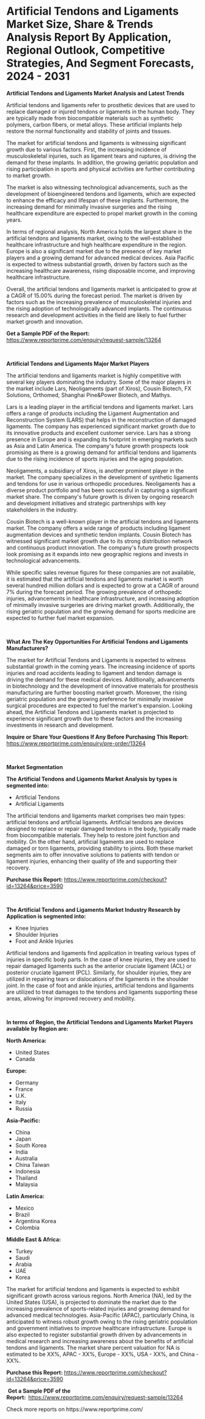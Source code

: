 <p><h1>Artificial Tendons and Ligaments Market Size, Share & Trends Analysis Report By Application, Regional Outlook, Competitive Strategies, And Segment Forecasts, 2024 - 2031</h1></p><p><strong>Artificial Tendons and Ligaments Market Analysis and Latest Trends</strong></p>
<p><p>Artificial tendons and ligaments refer to prosthetic devices that are used to replace damaged or injured tendons or ligaments in the human body. They are typically made from biocompatible materials such as synthetic polymers, carbon fibers, or metal alloys. These artificial implants help restore the normal functionality and stability of joints and tissues.</p><p>The market for artificial tendons and ligaments is witnessing significant growth due to various factors. First, the increasing incidence of musculoskeletal injuries, such as ligament tears and ruptures, is driving the demand for these implants. In addition, the growing geriatric population and rising participation in sports and physical activities are further contributing to market growth.</p><p>The market is also witnessing technological advancements, such as the development of bioengineered tendons and ligaments, which are expected to enhance the efficacy and lifespan of these implants. Furthermore, the increasing demand for minimally invasive surgeries and the rising healthcare expenditure are expected to propel market growth in the coming years.</p><p>In terms of regional analysis, North America holds the largest share in the artificial tendons and ligaments market, owing to the well-established healthcare infrastructure and high healthcare expenditure in the region. Europe is also a significant market due to the presence of key market players and a growing demand for advanced medical devices. Asia Pacific is expected to witness substantial growth, driven by factors such as the increasing healthcare awareness, rising disposable income, and improving healthcare infrastructure.</p><p>Overall, the artificial tendons and ligaments market is anticipated to grow at a CAGR of 15.00% during the forecast period. The market is driven by factors such as the increasing prevalence of musculoskeletal injuries and the rising adoption of technologically advanced implants. The continuous research and development activities in the field are likely to fuel further market growth and innovation.</p></p>
<p><strong>Get a Sample PDF of the Report:&nbsp;</strong> <a href="https://www.reportprime.com/enquiry/request-sample/13264">https://www.reportprime.com/enquiry/request-sample/13264</a></p>
<p>&nbsp;</p>
<p><strong>Artificial Tendons and Ligaments Major Market Players</strong></p>
<p><p>The artificial tendons and ligaments market is highly competitive with several key players dominating the industry. Some of the major players in the market include Lars, Neoligaments (part of Xiros), Cousin Biotech, FX Solutions, Orthomed, Shanghai Pine&Power Biotech, and Mathys. </p><p>Lars is a leading player in the artificial tendons and ligaments market. Lars offers a range of products including the Ligament Augmentation and Reconstruction System (LARS) that helps in the reconstruction of damaged ligaments. The company has experienced significant market growth due to its innovative products and excellent customer service. Lars has a strong presence in Europe and is expanding its footprint in emerging markets such as Asia and Latin America. The company's future growth prospects look promising as there is a growing demand for artificial tendons and ligaments due to the rising incidence of sports injuries and the aging population.</p><p>Neoligaments, a subsidiary of Xiros, is another prominent player in the market. The company specializes in the development of synthetic ligaments and tendons for use in various orthopedic procedures. Neoligaments has a diverse product portfolio and has been successful in capturing a significant market share. The company's future growth is driven by ongoing research and development initiatives and strategic partnerships with key stakeholders in the industry.</p><p>Cousin Biotech is a well-known player in the artificial tendons and ligaments market. The company offers a wide range of products including ligament augmentation devices and synthetic tendon implants. Cousin Biotech has witnessed significant market growth due to its strong distribution network and continuous product innovation. The company's future growth prospects look promising as it expands into new geographic regions and invests in technological advancements.</p><p>While specific sales revenue figures for these companies are not available, it is estimated that the artificial tendons and ligaments market is worth several hundred million dollars and is expected to grow at a CAGR of around 7% during the forecast period. The growing prevalence of orthopedic injuries, advancements in healthcare infrastructure, and increasing adoption of minimally invasive surgeries are driving market growth. Additionally, the rising geriatric population and the growing demand for sports medicine are expected to further fuel market expansion.</p></p>
<p>&nbsp;</p>
<p><strong>What Are The Key Opportunities For Artificial Tendons and Ligaments Manufacturers?</strong></p>
<p><p>The market for Artificial Tendons and Ligaments is expected to witness substantial growth in the coming years. The increasing incidence of sports injuries and road accidents leading to ligament and tendon damage is driving the demand for these medical devices. Additionally, advancements in biotechnology and the development of innovative materials for prosthesis manufacturing are further boosting market growth. Moreover, the rising geriatric population and the growing preference for minimally invasive surgical procedures are expected to fuel the market's expansion. Looking ahead, the Artificial Tendons and Ligaments market is projected to experience significant growth due to these factors and the increasing investments in research and development.</p></p>
<p><strong>Inquire or Share Your Questions If Any Before Purchasing This Report:</strong> <a href="https://www.reportprime.com/enquiry/pre-order/13264">https://www.reportprime.com/enquiry/pre-order/13264</a></p>
<p>&nbsp;</p>
<p><strong>Market Segmentation</strong></p>
<p><strong>The Artificial Tendons and Ligaments Market Analysis by types is segmented into:</strong></p>
<p><ul><li>Artificial Tendons</li><li>Artificial Ligaments</li></ul></p>
<p><p>The artificial tendons and ligaments market comprises two main types: artificial tendons and artificial ligaments. Artificial tendons are devices designed to replace or repair damaged tendons in the body, typically made from biocompatible materials. They help to restore joint function and mobility. On the other hand, artificial ligaments are used to replace damaged or torn ligaments, providing stability to joints. Both these market segments aim to offer innovative solutions to patients with tendon or ligament injuries, enhancing their quality of life and supporting their recovery.</p></p>
<p><strong>Purchase this Report:&nbsp;</strong><a href="https://www.reportprime.com/checkout?id=13264&price=3590">https://www.reportprime.com/checkout?id=13264&price=3590</a></p>
<p>&nbsp;</p>
<p><strong>The Artificial Tendons and Ligaments Market Industry Research by Application is segmented into:</strong></p>
<p><ul><li>Knee Injuries</li><li>Shoulder Injuries</li><li>Foot and Ankle Injuries</li></ul></p>
<p><p>Artificial tendons and ligaments find application in treating various types of injuries in specific body parts. In the case of knee injuries, they are used to repair damaged ligaments such as the anterior cruciate ligament (ACL) or posterior cruciate ligament (PCL). Similarly, for shoulder injuries, they are utilized in repairing tears or dislocations of the ligaments in the shoulder joint. In the case of foot and ankle injuries, artificial tendons and ligaments are utilized to treat damages to the tendons and ligaments supporting these areas, allowing for improved recovery and mobility.</p></p>
<p>&nbsp;</p>
<p><strong>In terms of Region, the Artificial Tendons and Ligaments Market Players available by Region are:</strong></p>
<p>
    <p> <strong> North America: </strong>
        <ul>
            <li>United States</li>
            <li>Canada</li>
        </ul>
        </p> 
    <p> <strong> Europe: </strong>
        <ul>
            <li>Germany</li>
            <li>France</li>
            <li>U.K.</li>
            <li>Italy</li>
            <li>Russia</li>
        </ul>
        </p> 
    <p> <strong> Asia-Pacific: </strong>
        <ul>
            <li>China</li>
            <li>Japan</li>
            <li>South Korea</li>
            <li>India</li>
            <li>Australia</li>
            <li>China Taiwan</li>
            <li>Indonesia</li>
            <li>Thailand</li>
            <li>Malaysia</li>
        </ul>
        </p> 
    <p> <strong> Latin America: </strong>
        <ul>
            <li>Mexico</li>
            <li>Brazil</li>
            <li>Argentina Korea</li>
            <li>Colombia</li>
        </ul>
        </p> 
    <p> <strong> Middle East & Africa: </strong>
        <ul>
            <li>Turkey</li>
            <li>Saudi</li>
            <li>Arabia</li>
            <li>UAE</li>
            <li>Korea</li>
        </ul>
    </p>
    </p>
<p><p>The market for artificial tendons and ligaments is expected to exhibit significant growth across various regions. North America (NA), led by the United States (USA), is projected to dominate the market due to the increasing prevalence of sports-related injuries and growing demand for advanced medical technologies. Asia-Pacific (APAC), particularly China, is anticipated to witness robust growth owing to the rising geriatric population and government initiatives to improve healthcare infrastructure. Europe is also expected to register substantial growth driven by advancements in medical research and increasing awareness about the benefits of artificial tendons and ligaments. The market share percent valuation for NA is estimated to be XX%, APAC - XX%, Europe - XX%, USA - XX%, and China - XX%.</p></p>
<p><strong>Purchase this Report: </strong><a href="https://www.reportprime.com/checkout?id=13264&price=3590">https://www.reportprime.com/checkout?id=13264&price=3590</a></p>
<p>&nbsp;<strong>Get a Sample PDF of the Report:&nbsp;&nbsp;</strong><a href="https://www.reportprime.com/enquiry/request-sample/13264">https://www.reportprime.com/enquiry/request-sample/13264</a></p>
<p><strong></strong></p>
<p>Check more reports on https://www.reportprime.com/</p>